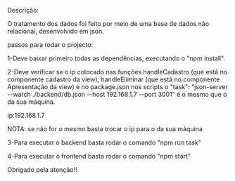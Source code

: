 Descrição:

O tratamento dos dados foi feito por meio de uma base de dados não relacional, desenvolvido em json.



passos para rodar o projecto:

1-Deve baixar primeiro todas as dependências, executando o "npm install".


2-Deve verificar se o ip colocado nas funções handleCadastro (que está no componente cadastro da view), handleEliminar (que está no componente Apresentação da view) e no package.json nos scripts o "task": "json-server --watch ./backend/db.json --host 192.168.1.7 --port 3001"  é o mesmo que o da sua máquina.


ip:192.168.1.7

NOTA: se não for o mesmo basta trocar o ip para o da sua máquina


3-Para executar o backend basta rodar o comando "npm run task"


4-Para executar o frontend basta rodar o comando "npm start"


Obrigado pela atenção!!


